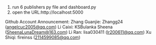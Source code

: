 1. run 6 publishers py file and dashboard.py
2. open the URL:http://localhost:5000

Github Account Announcement:
Zhang Guanjie: Zhangg24 (angelcuc2005@qq.com)
Li Caixi:  KSBulanka Sheena (SheenaLunaDream@163.com)
Li Ran: lisa030411 (lr200611@qq.com)
Xu Shiqi: fireinss (2114599085@qq.com)
